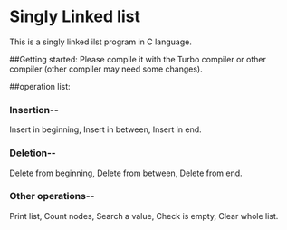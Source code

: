 # Singly Linked list
This is a singly linked ilst program in C language.

##Getting started:
Please compile it with the Turbo compiler or other compiler (other compiler may need some changes).

##operation list:
### Insertion--
Insert in beginning,
Insert in between,
Insert in end.

### Deletion--
Delete from beginning,
Delete from between,
Delete from end.

### Other operations--
Print list,
Count nodes,
Search a value,
Check is empty,
Clear whole list.

